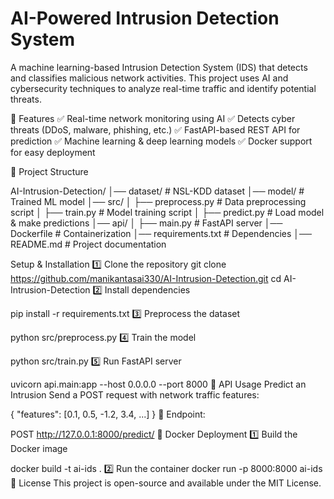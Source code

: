 # AI-Powered Intrusion Detection System

A machine learning-based Intrusion Detection System (IDS) that detects and classifies malicious network activities. This project uses AI and cybersecurity techniques to analyze real-time traffic and identify potential threats.

📌 Features
✅ Real-time network monitoring using AI
✅ Detects cyber threats (DDoS, malware, phishing, etc.)
✅ FastAPI-based REST API for prediction
✅ Machine learning & deep learning models
✅ Docker support for easy deployment

📂 Project Structure

AI-Intrusion-Detection/
│── dataset/                  # NSL-KDD dataset
│── model/                    # Trained ML model
│── src/
│   ├── preprocess.py         # Data preprocessing script
│   ├── train.py              # Model training script
│   ├── predict.py            # Load model & make predictions
│── api/
│   ├── main.py               # FastAPI server
│── Dockerfile                # Containerization
│── requirements.txt          # Dependencies
│── README.md                 # Project documentation


Setup & Installation
1️⃣ Clone the repository
git clone https://github.com/manikantasai330/AI-Intrusion-Detection.git
cd AI-Intrusion-Detection
2️⃣ Install dependencies

pip install -r requirements.txt
3️⃣ Preprocess the dataset

python src/preprocess.py
4️⃣ Train the model

python src/train.py
5️⃣ Run FastAPI server

uvicorn api.main:app --host 0.0.0.0 --port 8000
🚀 API Usage
Predict an Intrusion
Send a POST request with network traffic features:

{
    "features": [0.1, 0.5, -1.2, 3.4, ...]
}
📌 Endpoint:

POST http://127.0.0.1:8000/predict/
🐳 Docker Deployment
1️⃣ Build the Docker image

docker build -t ai-ids .
2️⃣ Run the container
docker run -p 8000:8000 ai-ids
📜 License
This project is open-source and available under the MIT License.



